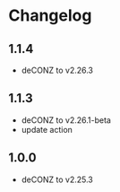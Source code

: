 # Changelog

## 1.1.4

- deCONZ to v2.26.3

## 1.1.3

- deCONZ to v2.26.1-beta
- update action

## 1.0.0

- deCONZ to v2.25.3


